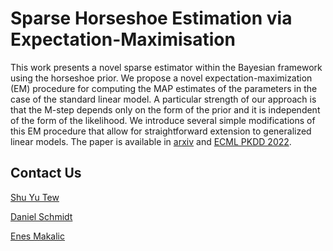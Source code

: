 # Sparse Horseshoe Estimation via Expectation-Maximisation

This work presents a novel sparse estimator within the Bayesian framework using the horseshoe prior. We propose a novel expectation-maximization (EM) procedure for computing the MAP estimates of the parameters in the case of the standard linear model. A particular strength of our approach is that the M-step depends only on the form of the prior and it is independent of the form of the likelihood. We introduce several simple modifications of this EM procedure that allow for straightforward extension to generalized linear models. The paper is available in [arxiv](https://arxiv.org/pdf/2211.03248.pdf) and [ECML PKDD 2022](https://2022.ecmlpkdd.org/wp-content/uploads/2022/09/sub_441.pdf). 


## Contact Us
[Shu Yu Tew](mailto:shu.tew@monash.edu)

[Daniel Schmidt](mailto:daniel.schmidt@monash.edu) 

[Enes Makalic](mailto:admin@cloudhadoop.com) 
